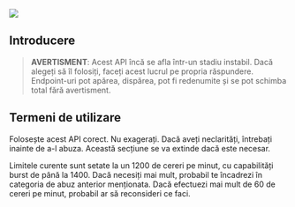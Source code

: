 ![](https://i.imgur.com/0FXGl6P.png)

## Introducere

> **AVERTISMENT**: Acest API încă se afla într-un stadiu instabil. Dacă alegeți să îl folosiți, faceți acest lucrul pe propria răspundere. Endpoint-uri pot apărea, dispărea, pot fi redenumite și se pot schimba total fără avertisment.

## Termeni de utilizare

Folosește acest API corect. Nu exagerați. Dacă aveți neclarități, întrebați inainte de a-l abuza. Această secțiune se va extinde dacă este necesar.

Limitele curente sunt setate la un 1200 de cereri pe minut, cu capabilități burst de până la 1400. Dacă necesiți mai mult, probabil te încadrezi în categoria de abuz anterior menționata. Dacă efectuezi mai mult de 60 de cereri pe minut, probabil ar să reconsideri ce faci.
